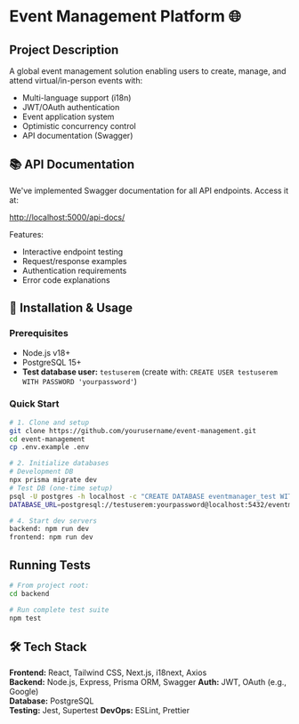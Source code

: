 # Event Management Platform 🌐

## Project Description

A global event management solution enabling users to create, manage, and attend virtual/in-person events with:

- Multi-language support (i18n)
- JWT/OAuth authentication
- Event application system
- Optimistic concurrency control
- API documentation (Swagger)

## 📚 API Documentation

We've implemented Swagger documentation for all API endpoints. Access it at:

[http://localhost:5000/api-docs/](http://localhost:5000/api-docs/)

Features:
- Interactive endpoint testing
- Request/response examples
- Authentication requirements
- Error code explanations


## 🚀 Installation & Usage

### Prerequisites

- Node.js v18+
- PostgreSQL 15+
- **Test database user:** `testuserem` (create with: `CREATE USER testuserem WITH PASSWORD 'yourpassword'`)

### Quick Start

```bash
# 1. Clone and setup
git clone https://github.com/yourusername/event-management.git
cd event-management
cp .env.example .env

# 2. Initialize databases
# Development DB
npx prisma migrate dev
# Test DB (one-time setup)
psql -U postgres -h localhost -c "CREATE DATABASE eventmanager_test WITH OWNER testuserem"
DATABASE_URL=postgresql://testuserem:yourpassword@localhost:5432/eventmanager_test npx prisma migrate deploy

# 4. Start dev servers
backend: npm run dev
frontend: npm run dev
```

## Running Tests

```bash
# From project root:
cd backend

# Run complete test suite
npm test
```

## 🛠 Tech Stack

**Frontend:** React, Tailwind CSS, Next.js, i18next, Axios  
**Backend:** Node.js, Express, Prisma ORM, Swagger
**Auth:** JWT, OAuth (e.g., Google)  
**Database:** PostgreSQL  
**Testing:** Jest, Supertest
**DevOps:** ESLint, Prettier

